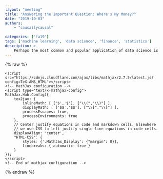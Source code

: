 ```yaml
---
layout: "meeting"
title: "Answering the Important Question: Where's My Money?"
date: "2019-10-03"
authors:
    - "causallycausal"
    
categories: ['fa19']
tags: ['machine learning', 'data science', 'finance', 'statistics']
description: >-
    Perhaps the most common and popular application of data science is in the financial world. For years, loan providers have had to work on intuition (and perhaps intellegence of underemployed math majors) to determine who should and should not be recieving a loan. But now days, we can use fancy statistics and machine learning to determine who will default on a loan.
---
```

{% raw %}  <script src="https://cdnjs.cloudflare.com/ajax/libs/require.js/2.1.10/require.min.js"></script>
  <script src="https://cdnjs.cloudflare.com/ajax/libs/jquery/2.0.3/jquery.min.js"></script>

  

  <!-- Load mathjax -->
    <script src="https://cdnjs.cloudflare.com/ajax/libs/mathjax/2.7.5/latest.js?config=TeX-AMS_HTML"></script>
    <!-- MathJax configuration -->
    <script type="text/x-mathjax-config">
    MathJax.Hub.Config({
        tex2jax: {
            inlineMath: [ ['$','$'], ["\\(","\\)"] ],
            displayMath: [ ['$$','$$'], ["\\[","\\]"] ],
            processEscapes: true,
            processEnvironments: true
        },
        // Center justify equations in code and markdown cells. Elsewhere
        // we use CSS to left justify single line equations in code cells.
        displayAlign: 'center',
        "HTML-CSS": {
            styles: {'.MathJax_Display': {"margin": 0}},
            linebreaks: { automatic: true }
        }
    });
    </script>
    <!-- End of mathjax configuration -->
  
 


{% endraw %}